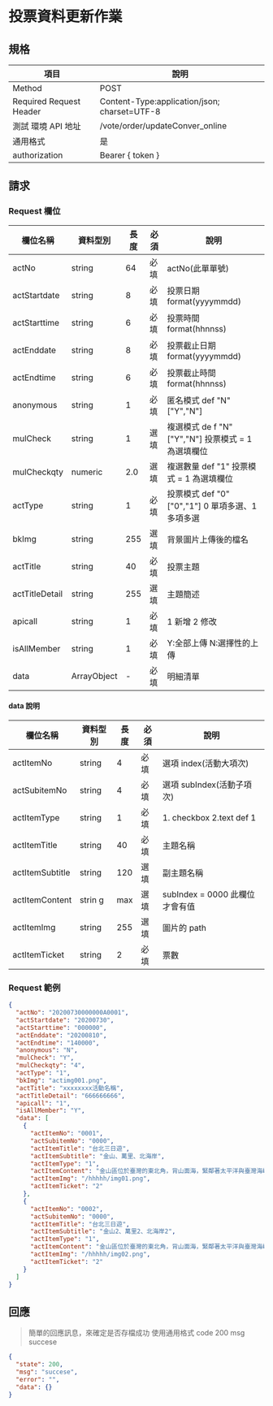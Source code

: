 # 投票資料更新作業

## 規格

| 項目                    | 說明                                         |
| ----------------------- | -------------------------------------------- |
| Method                  | POST                                         |
| Required Request Header | Content-Type:application/json; charset=UTF-8 |
| 測試 環境 API 地址      | /vote/order/updateConver_online              |
| 通用格式                | 是                                           |
| authorization           | Bearer { token }                             |

## 請求

### Request 欄位

| 欄位名稱       | 資料型別    | 長度 | 必須 | 說明                                                |
| -------------- | ----------- | ---- | ---- | --------------------------------------------------- |
| actNo          | string      | 64   | 必填 | actNo(此單單號)                                     |
| actStartdate   | string      | 8    | 必填 | 投票日期 format(yyyymmdd)                           |
| actStarttime   | string      | 6    | 必填 | 投票時間 format(hhnnss)                             |
| actEnddate     | string      | 8    | 必填 | 投票截止日期 format(yyyymmdd)                       |
| actEndtime     | string      | 6    | 必填 | 投票截止時間 format(hhnnss)                         |
| anonymous      | string      | 1    | 必填 | 匿名模式 def "N" ["Y","N"]                          |
| mulCheck       | string      | 1    | 選填 | 複選模式 de f "N" ["Y","N"] 投票模式 = 1 為選填欄位 |
| mulCheckqty    | numeric     | 2.0  | 選填 | 複選數量 def "1" 投票模式 = 1 為選填欄位            |
| actType        | string      | 1    | 必填 | 投票模式 def "0" ["0","1"] 0 單項多選、1 多項多選   |
| bkImg          | string      | 255  | 選填 | 背景圖片上傳後的檔名                                |
| actTitle       | string      | 40   | 必填 | 投票主題                                            |
| actTitleDetail | string      | 255  | 選填 | 主題簡述                                            |
| apicall        | string      | 1    | 必填 | 1 新增 2 修改                                       |
| isAllMember    | string      | 1    | 必填 | Y:全部上傳 N:選擇性的上傳                           |
| data           | ArrayObject | -    | 必填 | 明細清單                                            |

#### data 說明

| 欄位名稱        | 資料型別 | 長度 | 必須 | 說明                           |
| --------------- | -------- | ---- | ---- | ------------------------------ |
| actItemNo       | string   | 4    | 必填 | 選項 index(活動大項次)         |
| actSubitemNo    | string   | 4    | 必填 | 選項 subIndex(活動子項次)      |
| actItemType     | string   | 1    | 必填 | 1. checkbox 2.text def 1       |
| actItemTitle    | string   | 40   | 必填 | 主題名稱                       |
| actItemSubtitle | string   | 120  | 選填 | 副主題名稱                     |
| actItemContent  | strin g  | max  | 選填 | subIndex = 0000 此欄位才會有值 |
| actItemImg      | string   | 255  | 選填 | 圖片的 path                    |
| actItemTicket   | string   | 2    | 必填 | 票數                           |

### Request 範例

```json
{
  "actNo": "20200730000000A0001",
  "actStartdate": "20200730",
  "actStarttime": "000000",
  "actEnddate": "20200810",
  "actEndtime": "140000",
  "anonymous": "N",
  "mulCheck": "Y",
  "mulCheckqty": "4",
  "actType": "1",
  "bkImg": "actimg001.png",
  "actTitle": "xxxxxxxx活動名稱",
  "actTitleDetail": "666666666",
  "apicall": "1",
  "isAllMember": "Y",
  "data": [
    {
      "actItemNo": "0001",
      "actSubitemNo": "0000",
      "actItemTitle": "台北三日遊",
      "actItemSubtitle": "金山、萬里、北海岸",
      "actItemType": "1",
      "actItemContent": "金山區位於臺灣的東北角，背山面海，緊鄰著太平洋與臺灣海峽，舊名為「金包里」，是由平埔族社名翻譯而來的。 ... 由於此地三面環山，所以在日治時代，日本人保留了「金包里」的金字，改名為「金山」；而在光復後，依照原名改為「金山區」。",
      "actItemImg": "/hhhhh/img01.png",
      "actItemTicket": "2"
    },
    {
      "actItemNo": "0002",
      "actSubitemNo": "0000",
      "actItemTitle": "台北三日遊",
      "actItemSubtitle": "金山2、萬里2、北海岸2",
      "actItemType": "1",
      "actItemContent": "金山區位於臺灣的東北角，背山面海，緊鄰著太平洋與臺灣海峽，舊名為「金包里」，是由平埔族社名翻譯而來的。 ... 由於此地三面環山，所以在日治時代，日本人保留了「金包里」的金字，改名為「金山」；而在光復後，依照原名改為「金山區」。",
      "actItemImg": "/hhhhh/img02.png",
      "actItemTicket": "2"
    }
  ]
}
```

## 回應

> 簡單的回應訊息，來確定是否存檔成功
> 使用通用格式 code 200 msg succese

```json
{
  "state": 200,
  "msg": "succese",
  "error": "",
  "data": {}
}
```
